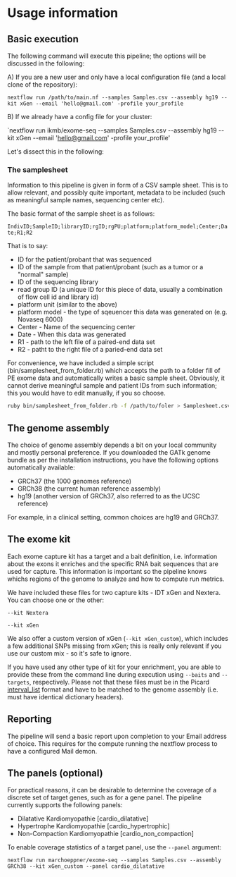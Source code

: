 # Usage information

## Basic execution

The following command will execute this pipeline; the options will be discussed in the following:

A) If you are a new user and only have a local configuration file (and a local clone of the repository):

`nextflow run /path/to/main.nf --samples Samples.csv --assembly hg19 --kit xGen --email 'hello@gmail.com' -profile your_profile`

B) If we already have a config file for your cluster:

`nextflow run ikmb/exome-seq --samples Samples.csv --assembly hg19 --kit xGen --email 'hello@gmail.com' -profile your_profile'

Let's dissect this in the following:

### The samplesheet

Information to this pipeline is given in form of a CSV sample sheet. This is to allow relevant, and possibly quite important, metadata to be included (such 
as meaningful sample names, sequencing center etc). 

The basic format of the sample sheet is as follows:

`IndivID;SampleID;libraryID;rgID;rgPU;platform;platform_model;Center;Date;R1;R2`

That is to say:

- ID for the patient/probant that was sequenced
- ID of the sample from that patient/probant (such as a tumor or a "normal" sample)
- ID of the sequencing library
- read group ID (a unique ID for this piece of data, usually a combination of flow cell id and library id)
- platform unit (similar to the above)
- platform model - the type of sqeuencer this data was generated on (e.g. Novaseq 6000)
- Center - Name of the sequencing center
- Date - When this data was generated
- R1 - path to the left file of a paired-end data set
- R2 - patht to the right file of a paried-end data set

For convenience, we have included a simple script (bin/samplesheet_from_folder.rb) which accepts the path to a folder fill of PE exome data and automatically 
writes a basic sample sheet. Obviously, it cannot derive meaningful sample and patient IDs from such information; this you would have to edit manually, if 
you so choose. 

```bash
ruby bin/samplesheet_from_folder.rb -f /path/to/foler > Samplesheet.csv`
```

## The genome assembly

The choice of genome assembly depends a bit on your local community and mostly personal preference. If you downloaded the GATk genome bundle as per 
the installation instructions, you have the following options automatically available:

- GRCh37 (the 1000 genomes reference)
- GRCh38 (the current human reference assembly)
- hg19 (another version of GRCh37, also referred to as the UCSC reference)

For example, in a clinical setting, common choices are hg19 and GRCh37.

## The exome kit

Each exome capture kit has a target and a bait definition, i.e. information about the exons it enriches and the specific RNA bait sequences that are used 
for capture. This information is important so the pipeline knows whichs regions of the genome to analyze and how to compute run metrics. 

We have included these files for two capture kits - IDT xGen and Nextera. You can choose one or the other:

`--kit Nextera`

`--kit xGen`

We also offer a custom version of xGen (`--kit xGen_custom`), which includes a few additional SNPs missing from xGen; this is really only relevant if you use 
our custom mix - so it's safe to ignore. 

If you have used any other type of kit for your enrichment, you are able to provide these from the command line during execution using `--baits` and 
`--targets`, respectively. Please not that these files must be in the Picard 
[interval_list](https://gatkforums.broadinstitute.org/gatk/discussion/1319/collected-faqs-about-interval-lists) format and have to be matched 
to the genome assembly (i.e. must have identical dictionary headers). 

## Reporting

The pipeline will send a basic report upon completion to your Email address of choice. This requires for the compute running the nextflow process to have a 
configured Mail demon.

## The panels (optional)

For practical reasons, it can be desirable to determine the coverage of a discrete set of target genes, such as for a gene panel. The pipeline currently 
supports the following panels:

- Dilatative Kardiomyopathie [cardio_dilatative]
- Hypertrophe Kardiomyopathie [cardio_hypertrophic]
- Non-Compaction Kardiomyopathie [cardio_non_compaction]

To enable coverage statistics of a target panel, use the `--panel` argument:

`
nextflow run marchoeppner/exome-seq --samples Samples.csv --assembly GRCh38 --kit xGen_custom --panel cardio_dilatative
`






